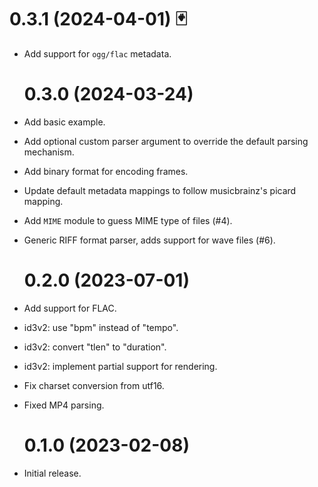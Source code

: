 # 0.3.1 (2024-04-01) 🃏

- Add support for `ogg/flac` metadata.

  # 0.3.0 (2024-03-24)

- Add basic example.
- Add optional custom parser argument to override the default parsing mechanism.
- Add binary format for encoding frames.
- Update default metadata mappings to follow musicbrainz's picard mapping.
- Add `MIME` module to guess MIME type of files (#4).
- Generic RIFF format parser, adds support for wave files (#6).

  # 0.2.0 (2023-07-01)

- Add support for FLAC.
- id3v2: use "bpm" instead of "tempo".
- id3v2: convert "tlen" to "duration".
- id3v2: implement partial support for rendering.
- Fix charset conversion from utf16.
- Fixed MP4 parsing.

  # 0.1.0 (2023-02-08)

- Initial release.

